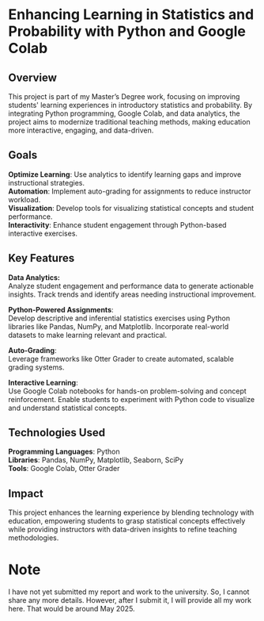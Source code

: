 # Enhancing Learning in Statistics and Probability with Python and Google Colab

## Overview  
This project is part of my Master’s Degree work, focusing on improving students' learning experiences in introductory statistics and probability. By integrating Python programming, Google Colab, and data analytics, the project aims to modernize traditional teaching methods, making education more interactive, engaging, and data-driven.

## Goals    
**Optimize Learning**: Use analytics to identify learning gaps and improve instructional strategies.  
**Automation**: Implement auto-grading for assignments to reduce instructor workload.  
**Visualization**: Develop tools for visualizing statistical concepts and student performance.  
**Interactivity**: Enhance student engagement through Python-based interactive exercises.

## Key Features  
**Data Analytics:**  
Analyze student engagement and performance data to generate actionable insights.
Track trends and identify areas needing instructional improvement.  

**Python-Powered Assignments**:  
Develop descriptive and inferential statistics exercises using Python libraries like Pandas, NumPy, and Matplotlib.
Incorporate real-world datasets to make learning relevant and practical.  

**Auto-Grading**:  
Leverage frameworks like Otter Grader to create automated, scalable grading systems.  

**Interactive Learning**:  
Use Google Colab notebooks for hands-on problem-solving and concept reinforcement.
Enable students to experiment with Python code to visualize and understand statistical concepts.  

## Technologies Used  
**Programming Languages**: Python  
**Libraries**: Pandas, NumPy, Matplotlib, Seaborn, SciPy  
**Tools**: Google Colab, Otter Grader  

## Impact  
This project enhances the learning experience by blending technology with education, empowering students to grasp statistical concepts effectively while providing instructors with data-driven insights to refine teaching methodologies.

# Note
I have not yet submitted my report and work to the university. So, I cannot share any more details. However, after I submit it, I will provide all my work here. That would be around May 2025.
